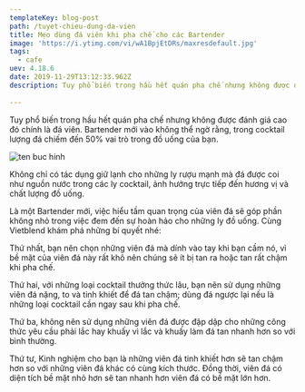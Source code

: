 ```yaml
---
templateKey: blog-post
path: /tuyet-chieu-dung-da-vien
title: Mẹo dùng đá viên khi pha chế cho các Bartender
image: 'https://i.ytimg.com/vi/wA1BpjEtDRs/maxresdefault.jpg' 
tags:
  - cafe
uev: 4.18.6
date: 2019-11-29T13:12:33.962Z
description: Tuy phổ biến trong hầu hết quán pha chế nhưng không được đánh giá cao đó chính là đá viên.
 
---
```



Tuy phổ biến trong hầu hết quán pha chế nhưng không được đánh giá cao đó chính là đá viên. Bartender mới vào không thể ngờ rằng, trong cocktail lượng đá chiếm đến 50% vai trò trong đồ uống của bạn.

![ten buc hinh](https://vietblend.vn/wp-content/uploads/2018/09/da-vien.jpg "ten buc hinh")

Không chỉ có tác dụng giữ lạnh cho những ly rượu mạnh mà đá được coi như nguồn nước trong các ly cocktail, ảnh hưởng trực tiếp đến hương vị và chất lượng đồ uống.

Là một Bartender mới, việc hiểu tầm quan trọng của viên đá sẽ góp phần không nhỏ trong việc đem đến sự hoàn hảo cho những ly đồ uống. Cùng Vietblend khám phá những bí quyết nhé:

Thứ nhất, bạn nên chọn những viên đá mà dính vào tay khi bạn cầm nó, vì bề mặt của viên đá này rất khô nên chúng sẽ ít bị tan ra hoặc tan rất chậm khi pha chế.

Thứ hai, với những loại cocktail thưởng thức lâu, bạn nên sử dụng những viên đá nặng, to và tinh khiết để đá tan chậm; dùng đá ngược lại nếu là những loại cocktail cần ngay sau khi pha chế.

Thứ ba, không nên sử dụng những viên đá được đập dập cho những công thức yêu cầu phải lắc hay khuấy vì lắc và khuấy làm đá tan nhanh hơn so với bình thường.

Thứ tư, Kinh nghiệm cho bạn là những viên đá tinh khiết hơn sẽ tan chậm hơn so với những viên đá khác có cùng kích thước. Đồng thời, viên đá có diện tích bề mặt nhỏ hơn sẽ tan nhanh hơn viên đá có bề mặt lớn hơn.